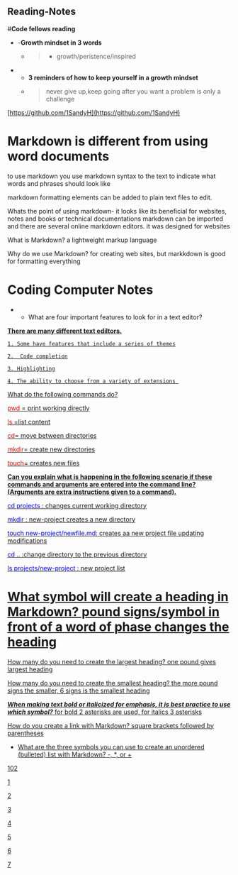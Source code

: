 ## Reading-Notes #

#**Code fellows reading**

+ -**Growth mindset in 3 words**
     - > - growth/peristence/inspired



+ * **3 reminders of how to keep yourself in a growth mindset** 
  + >never give up,keep going after you want  a problem is only a challenge



[https://github.com/1SandyH](https://github.com/1SandyH)

# Markdown is different from using word documents

to use markdown you use markdown syntax to the text to indicate what words and phrases should look like

markdown formatting elements can be added to plain text files to edit.

Whats the point of using markdown- it looks like its beneficial for websites, notes and books or technical documentations
markdown can be imported and there are several online markdown editors. it was designed for websites

What is Markdown? a lightweight markup language

Why do we use Markdown? for creating web sites, but markkdown is good for formatting everything


# Coding Computer Notes

* + What are four important features to look for in a text editor?  

<u> **There are many different text ediltors.**

    1. Some have features that include a series of themes

    2.  Code completion

    3. Highlighting

    4. The ability to choose from a variety of extensions 

What do the following commands do?

<span style="color:red;">pwd</span> = print working directly


<span style="color:red"> ls</span> =list content

<span style="color:red;">cd</span>= move between directories

<span style="color:red;">mkdir</span>= create new directories 

<span style="color:red;">touch</span>= creates new files

**Can you explain what is happening in the following scenario if these commands and arguments are entered into the command line? (Arguments are extra instructions given to a command).**

<span style="color: blue;">cd projects</span> : changes current working directory

<span style="color: blue;">mkdir</span> : new-project creates a  new directory

<span style="color: blue;">touch new-project/newfile.md</span>: creates aa new project file updating modifications

<span style="color: blue;">cd</span> .. :change directory to the previous directory

<span style="color: blue;">ls projects/new-project</span> : new project list

# What symbol will create a heading in Markdown? pound signs/symbol in front of a word of phase changes the heading
How many do you need to create the largest heading? one pound gives largest heading

How many do you need to create the smallest heading? the more pound signs the smaller, 6 signs is the smallest heading

***When making text bold or italicized for emphasis, it is best practice to use which symbol?*** for bold 2 asterisks are used, for italics 3 asterisks 

How do you create a link with Markdown? square brackets followed by parentheses

+ What are the three symbols you can use to create an unordered (bulleted) list with Markdown? -, *, or +
  

102

1

2

3

4

5

6

7
